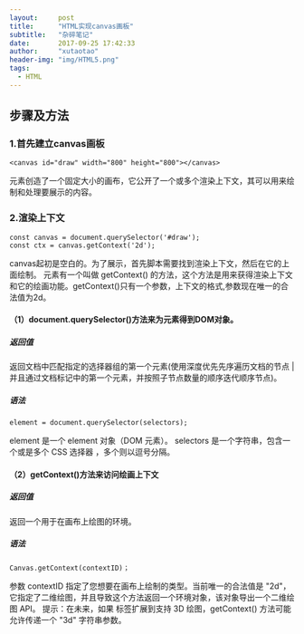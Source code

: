 ```yaml
---
layout: 	post
title: 		"HTML实现canvas画板"
subtitle:   "杂碎笔记"
date: 		2017-09-25 17:42:33
author: 	"xutaotao"
header-img: "img/HTML5.png"
tags:
  - HTML
---
```


## 步骤及方法

### 1.首先建立canvas画板
    <canvas id="draw" width="800" height="800"></canvas>
<canvas> 元素创造了一个固定大小的画布，它公开了一个或多个渲染上下文，其可以用来绘制和处理要展示的内容。

### 2.渲染上下文
    const canvas = document.querySelector('#draw');
    const ctx = canvas.getContext('2d');
canvas起初是空白的。为了展示，首先脚本需要找到渲染上下文，然后在它的上面绘制。<canvas> 元素有一个叫做 getContext() 的方法，这个方法是用来获得渲染上下文和它的绘画功能。getContext()只有一个参数，上下文的格式,参数现在唯一的合法值为2d。
#### （1）document.querySelector()方法来为<canvas>元素得到DOM对象。
##### 返回值
返回文档中匹配指定的选择器组的第一个元素(使用深度优先先序遍历文档的节点 | 并且通过文档标记中的第一个元素，并按照子节点数量的顺序迭代顺序节点)。
##### 语法
    element = document.querySelector(selectors);
element 是一个 element 对象（DOM 元素）。
selectors 是一个字符串，包含一个或是多个 CSS 选择器 ，多个则以逗号分隔。
#### （2）getContext()方法来访问绘画上下文
##### 返回值
返回一个用于在画布上绘图的环境。
##### 语法
    Canvas.getContext(contextID)；
参数 contextID 指定了您想要在画布上绘制的类型。当前唯一的合法值是 "2d"，它指定了二维绘图，并且导致这个方法返回一个环境对象，该对象导出一个二维绘图 API。
提示：在未来，如果 <canvas> 标签扩展到支持 3D 绘图，getContext() 方法可能允许传递一个 "3d" 字符串参数。
